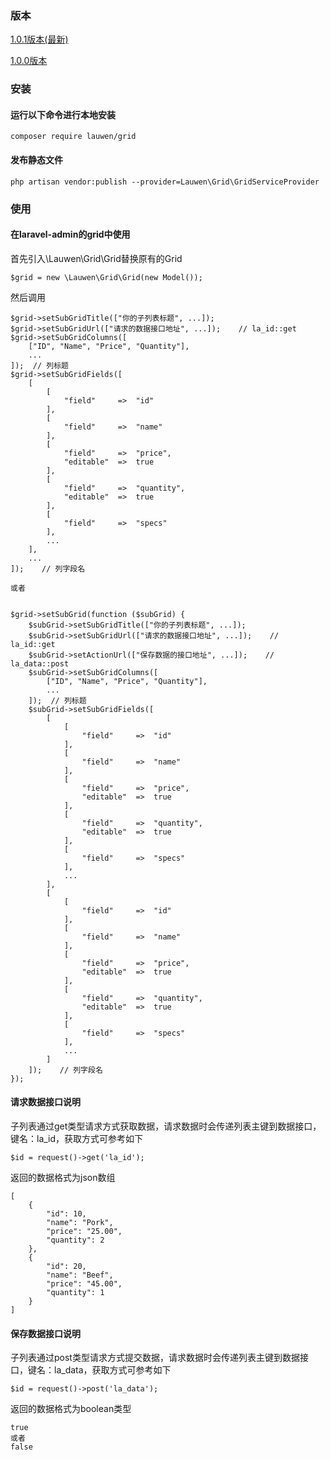 ### 版本
[1.0.1版本(最新)](https://github.com/lauwen/grid/blob/master/README.md)

[1.0.0版本](https://github.com/lauwen/grid/blob/master/README1.md)
### 安装
#### 运行以下命令进行本地安装
```
composer require lauwen/grid
```

#### 发布静态文件
```
php artisan vendor:publish --provider=Lauwen\Grid\GridServiceProvider
```

### 使用
#### 在laravel-admin的grid中使用
首先引入\Lauwen\Grid\Grid替换原有的Grid
```
$grid = new \Lauwen\Grid\Grid(new Model());
```

然后调用
```
$grid->setSubGridTitle(["你的子列表标题", ...]);
$grid->setSubGridUrl(["请求的数据接口地址", ...]);    // la_id::get
$grid->setSubGridColumns([
    ["ID", "Name", "Price", "Quantity"],
    ...
]);  // 列标题
$grid->setSubGridFields([
    [
        [
            "field"     =>  "id"
        ],
        [
            "field"     =>  "name"
        ],
        [
            "field"     =>  "price",
            "editable"  =>  true
        ],
        [
            "field"     =>  "quantity",
            "editable"  =>  true
        ],
        [
            "field"     =>  "specs"
        ],
        ...
    ],
    ...
]);    // 列字段名

或者


$grid->setSubGrid(function ($subGrid) {
    $subGrid->setSubGridTitle(["你的子列表标题", ...]);
    $subGrid->setSubGridUrl(["请求的数据接口地址", ...]);    // la_id::get
    $subGrid->setActionUrl(["保存数据的接口地址", ...]);    // la_data::post
    $subGrid->setSubGridColumns([
        ["ID", "Name", "Price", "Quantity"],
        ...
    ]);  // 列标题
    $subGrid->setSubGridFields([
        [
            [
                "field"     =>  "id"
            ],
            [
                "field"     =>  "name"
            ],
            [
                "field"     =>  "price",
                "editable"  =>  true
            ],
            [
                "field"     =>  "quantity",
                "editable"  =>  true
            ],
            [
                "field"     =>  "specs"
            ],
            ...
        ],
        [
            [
                "field"     =>  "id"
            ],
            [
                "field"     =>  "name"
            ],
            [
                "field"     =>  "price",
                "editable"  =>  true
            ],
            [
                "field"     =>  "quantity",
                "editable"  =>  true
            ],
            [
                "field"     =>  "specs"
            ],
            ...
        ]
    ]);    // 列字段名
});
```

#### 请求数据接口说明
子列表通过get类型请求方式获取数据，请求数据时会传递列表主键到数据接口，键名：la_id，获取方式可参考如下
```
$id = request()->get('la_id');
```

返回的数据格式为json数组
```
[
    {
        "id": 10,
        "name": "Pork",
        "price": "25.00",
        "quantity": 2
    },
    {
        "id": 20,
        "name": "Beef",
        "price": "45.00",
        "quantity": 1
    }
]
```
#### 保存数据接口说明
子列表通过post类型请求方式提交数据，请求数据时会传递列表主键到数据接口，键名：la_data，获取方式可参考如下
```
$id = request()->post('la_data');
```

返回的数据格式为boolean类型
```
true
或者
false
```
